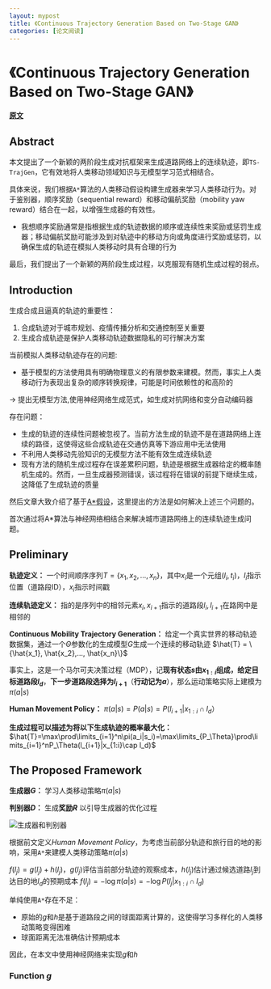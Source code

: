 ```yaml
---
layout: mypost
title: 《Continuous Trajectory Generation Based on Two-Stage GAN》
categories: [论文阅读]
---
```

# 《Continuous Trajectory Generation Based on Two-Stage GAN》

**[原文](trojectory+generator.pdf)**

## Abstract

本文提出了一个新颖的两阶段生成对抗框架来生成道路网络上的连续轨迹，即`TS-TrajGen`，它有效地将人类移动领域知识与无模型学习范式相结合。

具体来说，我们根据`A*`算法的人类移动假设构建生成器来学习人类移动行为。对于鉴别器，顺序奖励（sequential reward）和移动偏航奖励（mobility yaw reward）结合在一起，以增强生成器的有效性。
- 我想顺序奖励通常是指根据生成的轨迹数据的顺序或连续性来奖励或惩罚生成器；移动偏航奖励可能涉及到对轨迹中的移动方向或角度进行奖励或惩罚，以确保生成的轨迹在模拟人类移动时具有合理的行为

最后，我们提出了一个新颖的两阶段生成过程，以克服现有随机生成过程的弱点。

## Introduction

生成合成且逼真的轨迹的重要性：
1. 合成轨迹对于城市规划、疫情传播分析和交通控制至关重要
2. 生成合成轨迹是保护人类移动轨迹数据隐私的可行解决方案

当前模拟人类移动轨迹存在的问题:
- 基于模型的方法使用具有明确物理意义的有限参数来建模。然而，事实上人类移动行为表现出复杂的顺序转换规律，可能是时间依赖性的和高阶的

-> 提出无模型方法,使用神经网络生成范式，如生成对抗网络和变分自动编码器

存在问题：
- 生成的轨迹的连续性问题被忽视了。当前方法生成的轨迹不是在道路网络上连续的路径，这使得这些合成轨迹在交通仿真等下游应用中无法使用
- 不利用人类移动先验知识的无模型方法不能有效生成连续轨迹
- 现有方法的随机生成过程存在误差累积问题，轨迹是根据生成器给定的概率随机生成的。然而，一旦生成器预测错误，该过程将在错误的前提下继续生成，这降低了生成轨迹的质量

然后文章大致介绍了基于[A*假设](https://zh.wikipedia.org/wiki/A*%E6%90%9C%E5%B0%8B%E6%BC%94%E7%AE%97%E6%B3%95)，这里提出的方法是如何解决上述三个问题的。

首次通过将A*算法与神经网络相结合来解决城市道路网络上的连续轨迹生成问题。

## Preliminary

**轨迹定义：** 一个时间顺序序列$T=\{x_1,x_2,...,x_n\}$，其中$x_i$是一个元组$(l_i,t_i)$，$l_i$指示位置（道路段ID），$x_i$指示时间戳

**连续轨迹定义：** 指的是序列中的相邻元素$x_i,x_{i+1}$指示的道路段$l_i, l_{i+1}$在路网中是相邻的

**Continuous Mobility Trajectory Generation：** 给定一个真实世界的移动轨迹数据集，通过一个$\Theta$参数化的生成模型$G$生成一个连续的移动轨迹
$\hat{T} = \{\hat{x_1}, \hat{x_2},..., \hat{x_n}\}$

事实上，这是一个马尔可夫决策过程（MDP），记**现有状态$s$由$x_{1:i}$**组成，给定**目标道路段$l_d$**，**下一步道路段选择为$l_{i+1}$**（**行动记为$a$**），那么运动策略实际上建模为$\pi(a|s)$

**Human Movement Policy：** 
$\pi(a|s)=P(a|s)=P(l_{i+1}|x_{1:i}\cap l_d）$

**生成过程可以描述为将以下生成轨迹的概率最大化：**
$\hat{T}=\max\prod\limits_{i=1}^n\pi(a_i|s_i)=\max\limits_{P_\Theta}\prod\limits_{i=1}^nP_\Theta(l_{i+1}|x_{1:i}\cap l_d)$

## The Proposed Framework

**生成器$G$：** 学习人类移动策略$\pi(a|s)$

**判别器$D$：** 生成**奖励$R$** 以引导生成器的优化过程

![生成器和判别器](G_and_D.png)

根据前文定义*Human Movement Policy*，为考虑当前部分轨迹和旅行目的地的影响，采用`A*`来建模人类移动策略$\pi(a|s)$

$f(l_j)=g(l_j)+h(l_j)$，$g(l_j)$评估当前部分轨迹的观察成本，$h(l_j)$估计通过候选道路$l_j$到达目的地$l_d$的预期成本
$f(l_j)=-\log\pi(a|s)=-\log P(l_j|x_{1:i}\cap l_d)$

单纯使用`A*`存在不足：
- 原始的$g$和$h$是基于道路段之间的球面距离计算的，这使得学习多样化的人类移动策略变得困难
- 球面距离无法准确估计预期成本

因此，在本文中使用神经网络来实现$g$和$h$

### Function $g$
